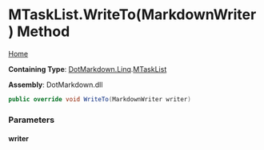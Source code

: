 # MTaskList\.WriteTo\(MarkdownWriter\) Method

[Home](../../../../README.md)

**Containing Type**: [DotMarkdown.Linq](../../README.md)\.[MTaskList](../README.md)

**Assembly**: DotMarkdown\.dll

```csharp
public override void WriteTo(MarkdownWriter writer)
```

### Parameters

#### writer

